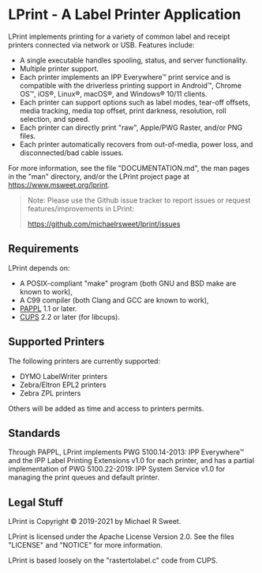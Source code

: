 LPrint - A Label Printer Application
====================================

LPrint implements printing for a variety of common label and receipt printers
connected via network or USB.  Features include:

- A single executable handles spooling, status, and server functionality.
- Multiple printer support.
- Each printer implements an IPP Everywhere™ print service and is compatible
  with the driverless printing support in Android™, Chrome OS™, iOS®, Linux®,
  macOS®, and Windows® 10/11 clients.
- Each printer can support options such as label modes, tear-off offsets,
  media tracking, media top offset, print darkness, resolution, roll selection,
  and speed.
- Each printer can directly print "raw", Apple/PWG Raster, and/or PNG files.
- Each printer automatically recovers from out-of-media, power loss, and
  disconnected/bad cable issues.

For more information, see the file "DOCUMENTATION.md", the man pages in the
"man" directory, and/or the LPrint project page at
<https://www.msweet.org/lprint>.

> Note: Please use the Github issue tracker to report issues or request
> features/improvements in LPrint:
>
> <https://github.com/michaelrsweet/lprint/issues>


Requirements
------------

LPrint depends on:

- A POSIX-compliant "make" program (both GNU and BSD make are known to work),
- A C99 compiler (both Clang and GCC are known to work),
- [PAPPL](https://www.msweet.org/pappl) 1.1 or later.
- [CUPS](https://openprinting.github.io/cups) 2.2 or later (for libcups).


Supported Printers
------------------

The following printers are currently supported:

- DYMO LabelWriter printers
- Zebra/Eltron EPL2 printers
- Zebra ZPL printers

Others will be added as time and access to printers permits.


Standards
---------

Through PAPPL, LPrint implements PWG 5100.14-2013: IPP Everywhere™ and the IPP
Label Printing Extensions v1.0 for each printer, and has a partial
implementation of PWG 5100.22-2019: IPP System Service v1.0 for managing the
print queues and default printer.


Legal Stuff
-----------

LPrint is Copyright © 2019-2021 by Michael R Sweet.

LPrint is licensed under the Apache License Version 2.0.  See the files
"LICENSE" and "NOTICE" for more information.

LPrint is based loosely on the "rastertolabel.c" code from CUPS.
